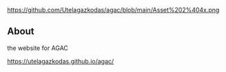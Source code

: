 https://github.com/Utelagazkodas/agac/blob/main/Asset%202%404x.png

## About

the website for AGAC

https://utelagazkodas.github.io/agac/
